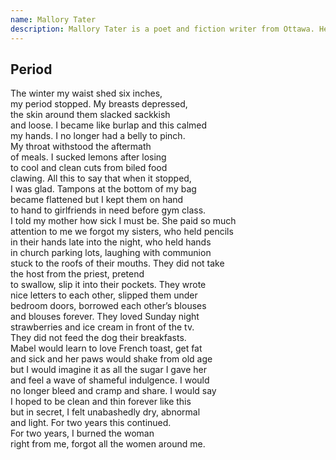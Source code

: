 ```yaml
---
name: Mallory Tater
description: Mallory Tater is a poet and fiction writer from Ottawa. Her poems have appeared in <i>PRISM International</i>, <i>CV2</i>, <i>The Malahat Review</i>, and <i>Poetry is Dead</i>. She has work forthcoming in <i>Carousel</i>, <i>Little Fiction</i>, and <i>Room</i>. Last year, she was shortlisted for Arc Poem of the Year Contest and placed third for the Bristol Poetry Prize. Mallory is currently pursuing her MFA at the University of British Columbia.
---
```


<div class="poem">
  <h2>Period</h2>
  <p>
    The winter my waist shed six inches,<br>
    my period stopped. My breasts depressed,<br>
    the skin around them slacked sackkish<br>
    and loose. I became like burlap and this calmed<br>
    my hands. I no longer had a belly to pinch.<br>
    My throat withstood the aftermath<br>
    of meals. I sucked lemons after losing<br>
    to cool and clean cuts from biled food<br>
    clawing. All this to say that when it stopped,<br>
    I was glad. Tampons at the bottom of my bag<br>
    became flattened but I kept them on hand<br>
    to hand to girlfriends in need before gym class.<br>
    I told my mother how sick I must be. She paid so much<br>
    attention to me we forgot my sisters, who held pencils<br>
    in their hands late into the night, who held hands<br>
    in church parking lots, laughing with communion<br>
    stuck to the roofs of their mouths. They did not take<br>
    the host from the priest, pretend<br>
    to swallow, slip it into their pockets. They wrote<br>
    nice letters to each other, slipped them under<br>
    bedroom doors, borrowed each other’s blouses<br>
    and blouses forever. They loved Sunday night<br>
    strawberries and ice cream in front of the tv.<br>
    They did not feed the dog their breakfasts.<br>
    Mabel would learn to love French toast, get fat<br>
    and sick and her paws would shake from old age<br>
    but I would imagine it as all the sugar I gave her<br>
    and feel a wave of shameful indulgence. I would<br>
    no longer bleed and cramp and share. I would say<br>
    I hoped to be clean and thin forever like this<br>
    but in secret, I felt unabashedly dry, abnormal<br>
    and light. For two years this continued.<br>
    For two years, I burned the woman<br>
    right from me, forgot all the women around me.
  </p>
</div>
